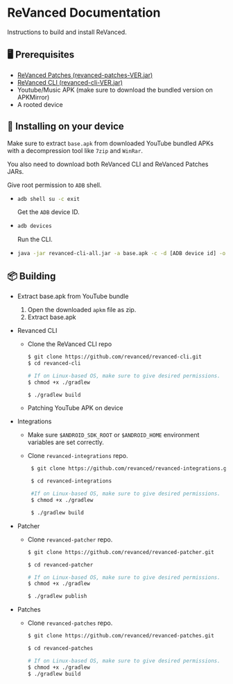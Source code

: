 # ReVanced Documentation

Instructions to build and install ReVanced.

## 🖥️ Prerequisites

- [ReVanced Patches (revanced-patches-VER.jar)](https://github.com/revanced/revanced-patches/releases/latest)
- [ReVanced CLI (revanced-cli-VER.jar)](https://github.com/revanced/revanced-cli/packages/1446603)
- Youtube/Music APK (make sure to download the bundled version on APKMirror)
- A rooted device

## 📱  Installing on your device

Make sure to extract `base.apk` from downloaded YouTube bundled APKs with a decompression tool like `7zip` and `WinRar`.

You also need to download both ReVanced CLI and ReVanced Patches JARs.

Give root permission to `ADB` shell.

- ```bash
  adb shell su -c exit
    ```
  
  Get the `ADB` device ID.

- ```bash
  adb devices
    ```

  Run the CLI.

- ```bash
  java -jar revanced-cli-all.jar -a base.apk -c -d [ADB device id] -o revanced.apk -p revanced-patches.jar -r -t temp
    ```

## 📦 Building

- Extract base.apk from YouTube bundle
  1. Open the downloaded `apkm` file as zip.
  2. Extract base.apk

- Revanced CLI

  - Clone the ReVanced CLI repo

      ```bash
      $ git clone https://github.com/revanced/revanced-cli.git
      $ cd revanced-cli
    
      # If on Linux-based OS, make sure to give desired permissions.
      $ chmod +x ./gradlew

      $ ./gradlew build
      ```

  - Patching YouTube APK on device
  
- Integrations
  
  - Make sure `$ANDROID_SDK_ROOT` or `$ANDROID_HOME` environment variables are set correctly.

  - Clone `revanced-integrations` repo.

     ```bash
      $ git clone https://github.com/revanced/revanced-integrations.git

      $ cd revanced-integrations

      #If on Linux-based OS, make sure to give desired permissions.
      $ chmod +x ./gradlew

      $ ./gradlew build
      ```

- Patcher

  - Clone `revanced-patcher` repo.

    ```bash
    $ git clone https://github.com/revanced/revanced-patcher.git

    $ cd revanced-patcher

    # If on Linux-based OS, make sure to give desired permissions.
    $ chmod +x ./gradlew

    $ ./gradlew publish
    ```

- Patches
  
  - Clone `revanced-patches` repo.

    ```bash
    $ git clone https://github.com/revanced/revanced-patches.git

    $ cd revanced-patches

    # If on Linux-based OS, make sure to give desired permissions.
    $ chmod +x ./gradlew
    $ ./gradlew build
    ```
